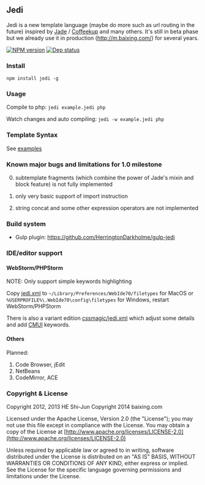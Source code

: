 ## Jedi ##

Jedi is a new template language (maybe do more such as url routing in the future)
inspired by
[Jade](https://github.com/visionmedia/jade) /
[Coffeekup](https://github.com/mauricemach/coffeekup)
and many others. It's still in beta phase but we already use it in
production (http://m.baixing.com/) for several years.

[![NPM version](https://badge.fury.io/js/jedi.png)](http://badge.fury.io/js/jedi)
[![Dep status](https://david-dm.org/baixing/jedi.png)](https://david-dm.org/baixing/jedi)

### Install ###

```npm install jedi -g```

### Usage ###

Compile to php:
```jedi example.jedi php```

Watch changes and auto compiling:
```jedi -w example.jedi php```

### Template Syntax ###

See [examples](https://github.com/baixing/jedi/tree/master/examples)

### Known major bugs and limitations for 1.0 milestone

0. subtemplate fragments (which combine the power of Jade's mixin and block feature) is not fully implemented

0. only very basic support of import instruction

0. string concat and some other expression operators are not implemented


### Build system

* Gulp plugin: https://github.com/HerringtonDarkholme/gulp-jedi

### IDE/editor support ###

#### WebStorm/PHPStorm ####

NOTE: Only support simple keywords highlighting

Copy [jedi.xml](./editors/PHPStorm/jedi.xml) to
```~/Library/Preferences/WebIde70/filetypes``` for MacOS
or ```%USERPROFILE%\.WebIde70\config\filetypes``` for Windows, restart WebStorm/PHPStorm

There is also a variant edition [cssmagic/jedi.xml](https://github.com/cssmagic/jedi.xml)
which adjust some details and add [CMUI](https://github.com/CMUI/CMUI) keywords.

#### Others ####

Planned:

1. Code Browser, jEdit
2. NetBeans
3. CodeMirror, ACE

### Copyright & License ###

   Copyright 2012, 2013 HE Shi-Jun
   Copyright 2014 baixing.com

   Licensed under the Apache License, Version 2.0 (the "License");
   you may not use this file except in compliance with the License.
   You may obtain a copy of the License at
   [http://www.apache.org/licenses/LICENSE-2.0](http://www.apache.org/licenses/LICENSE-2.0)

   Unless required by applicable law or agreed to in writing, software
   distributed under the License is distributed on an "AS IS" BASIS,
   WITHOUT WARRANTIES OR CONDITIONS OF ANY KIND, either express or implied.
   See the License for the specific language governing permissions and
   limitations under the License.
